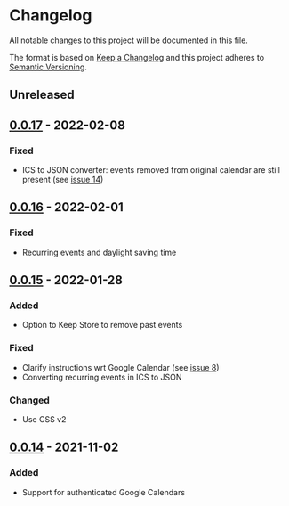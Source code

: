 # Changelog

All notable changes to this project will be documented in this file.

The format is based on [Keep a Changelog](http://keepachangelog.com/en/1.0.0/)
and this project adheres to [Semantic Versioning](http://semver.org/spec/v2.0.0.html).

## Unreleased

## [0.0.17] - 2022-02-08

### Fixed
- ICS to JSON converter: events removed from original calendar are still present (see [issue 14](https://github.com/KNowledgeOnWebScale/solid-calendar-store/issues/14))

## [0.0.16] - 2022-02-01

### Fixed
- Recurring events and daylight saving time

## [0.0.15] - 2022-01-28

### Added
- Option to Keep Store to remove past events

### Fixed
- Clarify instructions wrt Google Calendar (see [issue 8](https://github.com/KNowledgeOnWebScale/solid-calendar-store/issues/8))
- Converting recurring events in ICS to JSON

### Changed
- Use CSS v2

## [0.0.14] - 2021-11-02

### Added
- Support for authenticated Google Calendars


[0.0.17]: https://github.com/KNowledgeOnWebScale/solid-calendar-store/compare/v0.0.16...v0.0.17
[0.0.16]: https://github.com/KNowledgeOnWebScale/solid-calendar-store/compare/v0.0.15...v0.0.16
[0.0.15]: https://github.com/KNowledgeOnWebScale/solid-calendar-store/compare/v0.0.14...v0.0.15
[0.0.14]: https://github.com/KNowledgeOnWebScale/solid-calendar-store/compare/v0.0.5...v0.0.14